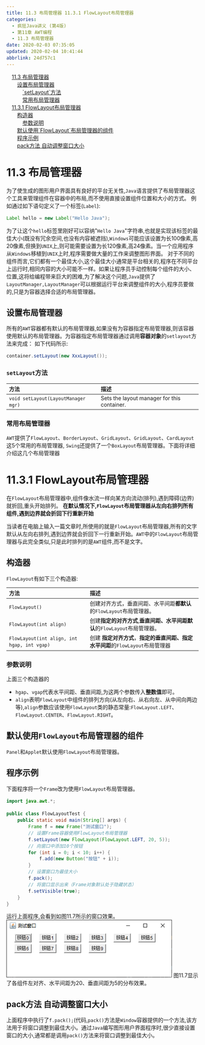 ```yaml
---
title: 11.3 布局管理器 11.3.1 FlowLayout布局管理器
categories: 
  - 疯狂Java讲义 (第4版)
  - 第11章 AWT编程
  - 11.3 布局管理器
date: 2020-02-03 07:35:05
updated: 2020-02-04 10:41:44
abbrlink: 24d757c1
---
```

<div id='my_toc'><a href="/JavaReadingNotes/24d757c1/#11-3-布局管理器" class="header_1">11.3 布局管理器</a><br><a href="/JavaReadingNotes/24d757c1/#设置布局管理器" class="header_2">设置布局管理器</a><br><a href="/JavaReadingNotes/24d757c1/#-setLayout-方法" class="header_3">`setLayout`方法</a><br><a href="/JavaReadingNotes/24d757c1/#常用布局管理器" class="header_3">常用布局管理器</a><br><a href="/JavaReadingNotes/24d757c1/#11-3-1-FlowLayout布局管理器" class="header_1">11.3.1 FlowLayout布局管理器</a><br><a href="/JavaReadingNotes/24d757c1/#构造器" class="header_2">构造器</a><br><a href="/JavaReadingNotes/24d757c1/#参数说明" class="header_3">参数说明</a><br><a href="/JavaReadingNotes/24d757c1/#默认使用-FlowLayout-布局管理器的组件" class="header_2">默认使用`FlowLayout`布局管理器的组件</a><br><a href="/JavaReadingNotes/24d757c1/#程序示例" class="header_2">程序示例</a><br><a href="/JavaReadingNotes/24d757c1/#pack方法-自动调整窗口大小" class="header_2">pack方法 自动调整窗口大小</a><br></div>
<style>.header_1{margin-left: 1em;}.header_2{margin-left: 2em;}.header_3{margin-left: 3em;}.header_4{margin-left: 4em;}.header_5{margin-left: 5em;}.header_6{margin-left: 6em;}</style>
<!--more-->
<script>if (navigator.platform.search('arm')==-1){document.getElementById('my_toc').style.display = 'none';}var e,p = document.getElementsByTagName('p');while (p.length>0) {e = p[0];e.parentElement.removeChild(e);}</script>

<!--end-->
# 11.3 布局管理器
为了使生成的图形用户界面具有良好的平台无关性,`Java`语言提供了布局管理器这个工具来管理组件在容器中的布局,而不使用直接设置组件位置和大小的方式。
例如通过如下语句定义了一个标签(`Label`):
```java
Label hello = new Label("Hello Java");
```
为了让这个`hello`标签里刚好可以容纳"`Hello Java`"字符串,也就是实现该标签的最佳大小(既没有冗余空间,也没有内容被遮挡),`Windows`可能应该设置为长100像素,高20像素,但换到`UNIX`上,则可能需要设置为长120像素,高24像素。当一个应用程序从`Windows`移植到`UNIX`上时,程序需要做大量的工作来调整图形界面。
对于不同的组件而言,它们都有一个最佳大小,这个最佳大小通常是平台相关的,程序在不同平台上运行时,相同内容的大小可能不一样。如果让程序员手动控制每个组件的大小、位置,这将给编程带来巨大的困难,为了解决这个问题,`Java`提供了`LayoutManager,LayoutManager`可以根据运行平台来调整组件的大小,程序员要做的,只是为容器选择合适的布局管理器。

## 设置布局管理器
所有的`AWT`容器都有默认的布局管理器,如果没有为容器指定布局管理器,则该容器使用默认的布局管理器。为容器指定布局管理器通过调用**容器对象**的`setlayout`方法来完成：
如下代码所示:
```java
container.setLayout(new XxxLayout());
```
### `setLayout`方法

|方法|描述|
|:--|:--|
|`void setLayout(LayoutManager mgr)`|Sets the layout manager for this container.|

### 常用布局管理器
`AWT`提供了`FlowLayout`、`BorderLayout`、`GridLayout`、`GridLayout`、`CardLayout`这5个常用的布局管理器,
`Swing`还提供了一个`BoxLayout`布局管理器。下面将详细介绍这几个布局管理器

# 11.3.1 FlowLayout布局管理器
在`FlowLayout`布局管理器中,组件像水流一样向某方向流动(排列),遇到障碍(边界)就折回,重头开始排列。
**在默认情况下,`FlowLayout`布局管理器从左向右排列所有组件,遇到边界就会折回下行重新开始**

当读者在电脑上输入一篇文章时,所使用的就是`FlowLayout`布局管理器,所有的文字默认从左向右排列,遇到边界就会折回下一行重新开始。`AWT`中的`FlowLayout`布局管理器与此完全类似,只是此时排列的是`AWT`组件,而不是文字。

## 构造器
`FlowLayout`有如下三个构造器:

|方法|描述|
|:--|:--|
|`FlowLayout()`|创建对齐方式，垂直间距、水平间距**都默认**的`FlowLayout`布局管理器。|
|`FlowLayout(int align)`|创建**指定的对齐方式**,**垂直间距、水平间距默认**的`FlowLayout`布局管理器。|
|`FlowLayout(int align, int hgap, int vgap)`|创建 **指定对齐方式**，**指定的垂直间距、指定水平间距**的`FlowLayout`布局管理器|

### 参数说明
上面三个构造器的
- `hgap`、`vgap`代表水平间距、垂直间距,为这两个参数传入**整数值**即可。
- `align`表明`FlowLayout`中组件的排列方向(从左向右、从右向左、从中间向两边等),`align`参数应该使用`FlowLayout`类的静态常量:`FlowLayout.LEFT`、`FlowLayout.CENTER`、`FlowLayout.RIGHT`。

## 默认使用`FlowLayout`布局管理器的组件
`Panel`和`Applet`默认使用`FlowLayout`布局管理器。

## 程序示例
下面程序将一个`Frame`改为使用`FlowLayout`布局管理器。
```java
import java.awt.*;

public class FlowLayoutTest {
    public static void main(String[] args) {
        Frame f = new Frame("测试窗口");
        // 设置Frame容器使用FlowLayout布局管理器
        f.setLayout(new FlowLayout(FlowLayout.LEFT, 20, 5));
        // 向窗口中添加10个按钮
        for (int i = 0; i < 10; i++) {
            f.add(new Button("按钮" + i));
        }
        // 设置窗口为最佳大小
        f.pack();
        // 将窗口显示出来（Frame对象默认处于隐藏状态）
        f.setVisible(true);
    }
}
```
运行上面程序,会看到如图11.7所示的窗口效果。
![图片](https://raw.githubusercontent.com/lanlan2017/images/master/CrazyJavaHandout4/Chapter11/11.3.1/1.png)
图11.7显示了各组件左对齐、水平间距为20、垂直间距为5的分布效果。
<!-- CrazyJavaHandout4/Chapter11/11.3.1/ -->
## pack方法 自动调整窗口大小
上面程序中执行了`f.pack();`(代码,`pack()`方法是`Window`容器提供的一个方法,该方法用于将窗口调整到最佳大小。通过`Java`编写图形用户界面程序时,很少直接设置窗口的大小,通常都是调用`pack()`方法来将窗口调整到最佳大小。
